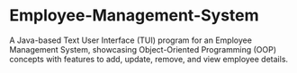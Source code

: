 # Employee-Management-System
A Java-based Text User Interface (TUI) program for an Employee Management System, showcasing Object-Oriented Programming (OOP) concepts with features to add, update, remove, and view employee details.
